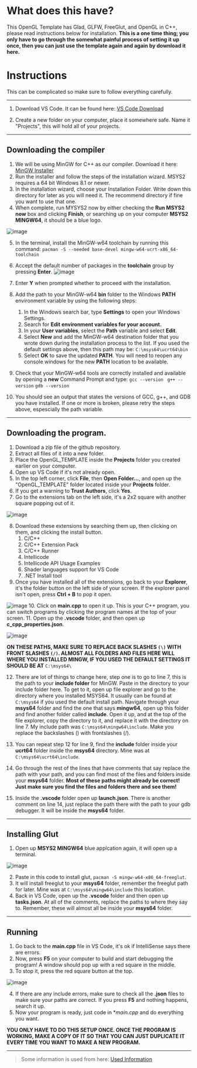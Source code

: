 # What does this have?
This OpenGL Template has Glad, GLFW, FreeGlut, and OpenGL in C++, please read instructions below for installation. **This is a one time thing; you only have to go through the somewhat painful process of setting it up once, then you can just use the template again and again by download it here.**

# Instructions
This can be complicated so make sure to follow everything carefully.
___ 

1. Download VS Code. It can be found here: [VS Code Download](https://code.visualstudio.com/download)

2. Create a new folder on your computer, place it somewhere safe. Name it "Projects", this will hold all of your projects.
___ 

## Downloading the compiler

1. We will be using MinGW for C++ as our compiler. Download it here: [MinGW Installer](https://github.com/msys2/msys2-installer/releases/download/2024-01-13/msys2-x86_64-20240113.exe)
2. Run the installer and follow the steps of the installation wizard. MSYS2 requires a 64 bit Windows 8.1 or newer.
3. In the installation wizard, choose your Installation Folder. Write down this directory for later as you will need it. The recommend directory if fine you want to use that one.
4. When complete, run MYSYS2 now by either checking the **Run MSYS2 now** box and clicking **Finish**, or searching up on your computer **MSYS2 MINGW64**, it should be a blue logo.
   
![image](https://github.com/LuckyDevelopment/C--OpenGL-Template/assets/144569592/20c30868-89a2-46f2-98f7-52c5b006c402)


5. In the terminal, install the MinGW-w64 toolchain by running this command: ``pacman -S --needed base-devel mingw-w64-ucrt-x86_64-toolchain``
6. Accept the default number of packages in the **toolchain** group by pressing **Enter**.
![image](https://github.com/LuckyDevelopment/C--OpenGL-Template/assets/144569592/205787fd-f181-4955-bcfc-8103caa51c08)

7. Enter **Y** when prompted whether to proceed with the installation.
8. Add the path to your MinGW-w64 **bin** folder to the Windows **PATH** environment variable by using the following steps:
     1. In the Windows search bar, type **Settings** to open your Windows Settings.
     2. Search for **Edit environment variables for your account.**
     3. In your **User variables**, select the **Path** variable and select **Edit**.
     4. Select **New** and add the MinGW-w64 destination folder that you wrote down during the installation process to the list. If you used the default settings above, then this path may be: ``C:\msys64\ucrt64\bin``
     5. Select **OK** to save the updated **PATH**. You will need to reopen any console windows for the new **PATH** location to be available.
9. Check that your MinGW-w64 tools are correctly installed and available by opening a **new** Command Prompt and type:
    ``gcc --version
    ``
   ``
   g++ --version
   ``
   ``
   gdb --version
   ``
11. You should see an output that states the versions of GCC, g++, and GDB you have installed. If one or more is broken, please retry the steps above, espescially the path variable.
___ 

## Downloading the program.

1. Download a zip file of the github repository.
2. Extract all files of it into a new folder.
3. Place the OpenGL_TEMPLATE inside the **Projects** folder you created earlier on your computer.
4. Open up VS Code if it's not already open.
5. In the top left corner, click **File**, then **Open Folder...**, and open up the "OpenGL_TEMPLATE" folder located inside your **Projects** folder.
6. If you get a warning to **Trust Authors**, click **Yes**.
7. Go to the extensions tab on the left side, it's a 2x2 square with another square popping out of it.
   
![image](https://github.com/LuckyDevelopment/C--OpenGL-Template/assets/144569592/42667b4c-4190-4230-82df-403bcea69050)

8. Download these extensions by searching them up, then clicking on them, and clicking the install button.
     1. C/C++
     2. C/C++ Extension Pack
     3. C/C++ Runner
     4. Intellicode
     5. Intellicode API Usage Examples
     6. Shader languages support for VS Code
     7. .NET Install tool
9. Once you have installed all of the extensions, go back to your **Explorer**, it's the folder button on the left side of your screen. If the explorer panel isn't open, press **Ctrl + B** to pop it open.
    
![image](https://github.com/LuckyDevelopment/C--OpenGL-Template/assets/144569592/9cb14eeb-0646-499f-bfbc-1b3a074a601e)
10. Click on **main.cpp** to open it up. This is your C++ program, you can switch programs by clicking the program names at the top of your screen.
11. Open up the **.vscode** folder, and then open up **c_cpp_properties.json**.

![image](https://github.com/LuckyDevelopment/C--OpenGL-Template/assets/144569592/5584e6e0-a376-47df-9155-7479e68981b8)

**ON THESE PATHS, MAKE SURE TO REPLACE BACK SLASHES ``(\)`` WITH FRONT SLASHES ``(/)``. ALMOST ALL FOLDERS AND FILES HERE WILL WHERE YOU INSTALLED MINGW, IF YOU USED THE DEFAULT SETTINGS IT SHOULD BE AT** ``C:\msys64\``

12. There are lot of things to change here, step one is to go to line 7, this is the path to your **include folder** for MinGW. Paste in the directory to your include folder here. To get to it, open up file explorer and go to the directory where you installed MSYS64. It usually can be found at ``C:\msys64`` if you used the default install path. Navigate through your **msys64** folder and find the one that says **mingw64**, open up this folder and find another folder called **include**. Open it up, and at the top of the file explorer, copy the directory to it, and replace it with the directory on line 7. My include path was ``C:\msys64\mingw64\include``. Make you replace the backslashes (\) with frontslashes (/).

13. You can repeat step 12 for line 9, find the **include** folder inside your **ucrt64** folder inside the **msys64** directory. Mine was at ``C:\msys64\ucrt64\include``.

14. Go through the rest of the lines that have comments that say replace the path with your path, and you can find most of the files and folders inside your **msys64** folder. **Most of these paths might already be correct! Just make sure you find the files and folders there and see them!**
   
15. Inside the **.vscode** folder open up **launch.json**. There is another comment on line 14, just replace the path there with the path to your gdb debugger. It will be inside the **msys64** folder.
___ 

## Installing Glut
1. Open up **MSYS2 MINGW64** blue applcation again, it will open up a terminal.

![image](https://github.com/LuckyDevelopment/C--OpenGL-Template/assets/144569592/5f49383f-59ca-4253-8b62-912d25915235)

2. Paste in this code to install glut, ``pacman -S mingw-w64-x86_64-freeglut``.
3. It will install freeglut to your **msys64** folder, remember the freeglut path for later. Mine was at ``C:\msys64\mingw64\include`` this location.
4. Back in VS Code, open up the **.vscode** folder and then open up **tasks.json**. At all of the comments, replace the paths to where they say to. Remember, these will almost all be inside your **msys64** folder.
___ 

## Running
1. Go back to the **main.cpp** file in VS Code, it's ok if IntelliSense says there are errors.
2. Now, press **F5** on your computer to build and start debugging the program! A window should pop up with a red square in the middle.
3. To stop it, press the red square button at the top.

![image](https://github.com/LuckyDevelopment/C--OpenGL-Template/assets/144569592/42dcea9c-52c6-4f57-ae16-b23ad8f345fd)

4. If there are any include errors, make sure to check all the **.json** files to make sure your paths are correct. If you press **F5** and nothing happens, search it up.
5. Now your program is ready, just code in **main.cpp* and do everything you want.

**YOU ONLY HAVE TO DO THIS SETUP ONCE. ONCE THE PROGRAM IS WORKING, MAKE A COPY OF IT SO THAT YOU CAN JUST DUPLICATE IT EVERY TIME YOU WANT TO MAKE A NEW PROGRAM.**
___




> Some information is used from here: [Used Information](https://code.visualstudio.com/docs/cpp/config-mingw#_prerequisites)
